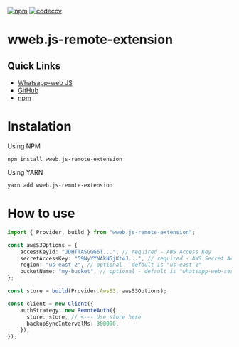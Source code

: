 [![npm](https://img.shields.io/npm/v/wweb.js-remote-extension.svg)](https://www.npmjs.com/package/wweb.js-remote-extension) [![codecov](https://codecov.io/gh/alexdepaula18/wweb.js-remote-extension/graph/badge.svg?token=GUFBA3EVKS)](https://codecov.io/gh/alexdepaula18/wweb.js-remote-extension)

# wweb.js-remote-extension

## Quick Links

* [Whatsapp-web JS](https://wwebjs.dev/guide/authentication.html)
* [GitHub](https://github.com/arbisyarifudin/wwebjs-aws-s3)
* [npm](https://www.npmjs.com/package/wweb.js-remote-extension)

# Instalation

Using NPM
```shell
npm install wweb.js-remote-extension
```

Using YARN
```shell
yarn add wweb.js-remote-extension
```

# How to use 

```typescript
import { Provider, build } from "wweb.js-remote-extension";

const awsS3Options = {
    accessKeyId: "JDHTTASGGG6T...", // required - AWS Access Key
    secretAccessKey: "59NyYYNAkN5jKt4J...", // required - AWS Secret Access Key
    region: "us-east-2", // optional - default is "us-east-1"
    bucketName: "my-bucket", // optional - default is "whatsapp-web-session-files"
};

const store = build(Provider.AwsS3, awsS3Options);

const client = new Client({
    authStrategy: new RemoteAuth({
      store: store, // <--- Use store here
      backupSyncIntervalMs: 300000,
    }),
});
```
